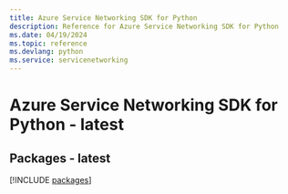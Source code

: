```yaml
---
title: Azure Service Networking SDK for Python
description: Reference for Azure Service Networking SDK for Python
ms.date: 04/19/2024
ms.topic: reference
ms.devlang: python
ms.service: servicenetworking
---
```

# Azure Service Networking SDK for Python - latest
## Packages - latest
[!INCLUDE [packages](service-networking-index.md)]